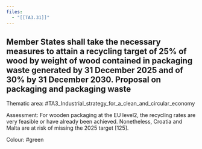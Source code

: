 ```yaml
---
files:
  - "[[TA3.31]]"
---
```

## Member States shall take the necessary measures to attain a recycling target of 25% of wood by weight of wood contained in packaging waste generated by 31 December 2025 and of 30% by 31 December 2030. Proposal on packaging and packaging waste

Thematic area: #TA3_Industrial_strategy_for_a_clean_and_circular_economy

Assessment: For wooden packaging at the EU level2, the recycling rates are very feasible or have already been achieved. Nonetheless, Croatia and Malta are at risk of missing the 2025 target [125].

Colour: #green